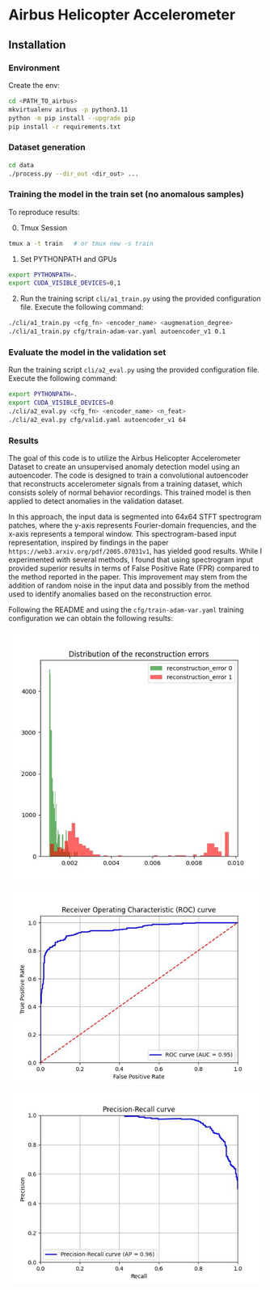 # Airbus Helicopter Accelerometer

## Installation

### Environment

Create the env:

```bash
cd <PATH_TO_airbus>
mkvirtualenv airbus -p python3.11
python -m pip install --upgrade pip
pip install -r requirements.txt
```

### Dataset generation
``` bash
cd data
./process.py --dir_out <dir_out> ...
```

### Training the model in the train set (no anomalous samples)

To reproduce results:

0. Tmux Session
``` bash
tmux a -t train   # or tmux new -s train
```

1. Set PYTHONPATH and GPUs
``` bash
export PYTHONPATH=.
export CUDA_VISIBLE_DEVICES=0,1
```

2. Run the training script `cli/a1_train.py` using the provided configuration file. Execute the following command:
``` bash
./cli/a1_train.py <cfg_fn> <encoder_name> <augmenation_degree>
./cli/a1_train.py cfg/train-adam-var.yaml autoencoder_v1 0.1
```

### Evaluate the model in the validation set
Run the training script `cli/a2_eval.py` using the provided configuration file. Execute the following command:
``` bash
export PYTHONPATH=.
export CUDA_VISIBLE_DEVICES=0
./cli/a2_eval.py <cfg_fn> <encoder_name> <n_feat>
./cli/a2_eval.py cfg/valid.yaml autoencoder_v1 64
```

### Results
The goal of this code is to utilize the Airbus Helicopter Accelerometer Dataset to create an unsupervised anomaly detection model using an autoencoder. The code is designed to train a convolutional autoencoder that reconstructs accelerometer signals from a training dataset, which consists solely of normal behavior recordings. This trained model is then applied to detect anomalies in the validation dataset.

In this approach, the input data is segmented into 64x64 STFT spectrogram patches, where the y-axis represents Fourier-domain frequencies, and the x-axis represents a temporal window. This spectrogram-based input representation, inspired by findings in the paper `https://web3.arxiv.org/pdf/2005.07031v1`, has yielded good results. While I experimented with several methods, I found that using spectrogram input provided superior results in terms of False Positive Rate (FPR) compared to the method reported in the paper. This improvement may stem from the addition of random noise in the input data and possibly from the method used to identify anomalies based on the reconstruction error.

Following the README and using the `cfg/train-adam-var.yaml` training configuration we can obtain the following results:

![distribution.jpg](doc/images/distribution.jpg)

![roc_curve.jpg](doc/images/roc_curve.jpg)

![precision-recall.jpg](doc/images/precision-recall.jpg)
